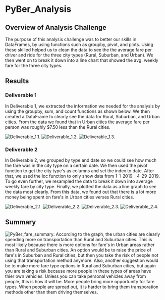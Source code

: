 # PyBer_Analysis

## Overview of Analysis Challenge
The purpose of this analysis challenge was to better our skills in DataFrames, by using functions such as groupby, pivot, and plots. Using these skilled helped us to clean the data to see the the average fare per driver and ride for the three city types (Rural, Suburban, and Urban). We then went on to break it down into a line chart that showed the avg. weekly fare for the three city types. 
## Results
### Deliverable 1
In Deliverable 1, we extracted the information we needed for the analysis by using the groupby, sum, and count functions as shown below. We then created a DataFrame to clearly see the data for Rural, Suburban, and Urban cities. From the data we found that in Urban cities the average fare per person was roughly $7.50 less than the Rural cities. 

![Deliverable_1.1](Analysis/Deliverable_1.1.png).
![Deliverable_1.2](Analysis/Deliverable_1.2.png).
![Deliverable_1.3](Analysis/Deliverable_1.3.png).
### Deliverable 2
In Deliverable 2, we grouped by type and date so we could see how much the fare was in the city type on a certain date. We then used the pivot function to get the city type's as columns and set the index to date. After that, we used the loc function to only show data from 1-1-2019 - 4-29-2019. To go even further, we resampled the data to break it down into average weekly fare by city type. Finally, we plotted the data as a line graph to see the data most clearly. From this data, we found out that there is a lot more money being spent on fare's in Urban cities verses Rural cities.

![Deliverable_2.1](Analysis/Deliverable_2.1.png).
![Deliverable_2.2](Analysis/Deliverable_2.2.png).
![Deliverable_2.3](Analysis/Deliverable_2.3.png).
![Deliverable_2.4](Analysis/Deliverable_2.4.png).
## Summary
![PyBer_fare_summary](Analysis/PyBer_fare_summary.png).
According to the graph, the urban cities are clearly spending more on transportation than Rural and Suburban cities. This is most likely because there is more options for fare's in Urban areas rather than Rural and Suburban cities. An option would be to raise the price of fare's in Suburban and Rural cities, but then you take the risk of people not using that transportation method anymore. Also, another suggestion would be to make more fare type options in Rural and Suburban cities, but again you are taking a risk because more people in these types of areas have thier own vehicles. Unless you can take personal vehicles away from people, this is how it will be. More people bring more opportunity for fare types. When people are spread out, it is harder to bring them transporation methods other than them driving themselves. 
